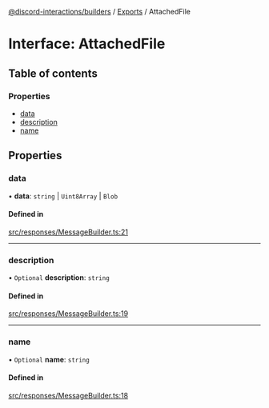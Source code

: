 [@discord-interactions/builders](../README.md) / [Exports](../modules.md) / AttachedFile

# Interface: AttachedFile

## Table of contents

### Properties

- [data](AttachedFile.md#data)
- [description](AttachedFile.md#description)
- [name](AttachedFile.md#name)

## Properties

### data

• **data**: `string` \| `Uint8Array` \| `Blob`

#### Defined in

[src/responses/MessageBuilder.ts:21](https://github.com/ssMMiles/discord-interactions/blob/ef474ab/packages/builders/src/responses/MessageBuilder.ts#L21)

___

### description

• `Optional` **description**: `string`

#### Defined in

[src/responses/MessageBuilder.ts:19](https://github.com/ssMMiles/discord-interactions/blob/ef474ab/packages/builders/src/responses/MessageBuilder.ts#L19)

___

### name

• `Optional` **name**: `string`

#### Defined in

[src/responses/MessageBuilder.ts:18](https://github.com/ssMMiles/discord-interactions/blob/ef474ab/packages/builders/src/responses/MessageBuilder.ts#L18)

